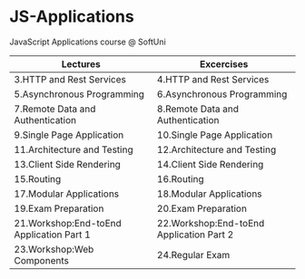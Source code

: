 # JS-Applications
 JavaScript Applications course @ SoftUni 

Lectures  | Excercises
------------- | -------------
3.HTTP and Rest Services  | 4.HTTP and Rest Services
5.Asynchronous Programming | 6.Asynchronous Programming
7.Remote Data and Authentication | 8.Remote Data and Authentication
9.Single Page Application | 10.Single Page Application
11.Architecture and Testing  | 12.Architecture and Testing
13.Client Side Rendering | 14.Client Side Rendering
15.Routing  | 16.Routing
17.Modular Applications | 18.Modular Applications
19.Exam Preparation  | 20.Exam Preparation
21.Workshop:End-toEnd Application Part 1 | 22.Workshop:End-toEnd Application Part 2
23.Workshop:Web Components | 24.Regular Exam
